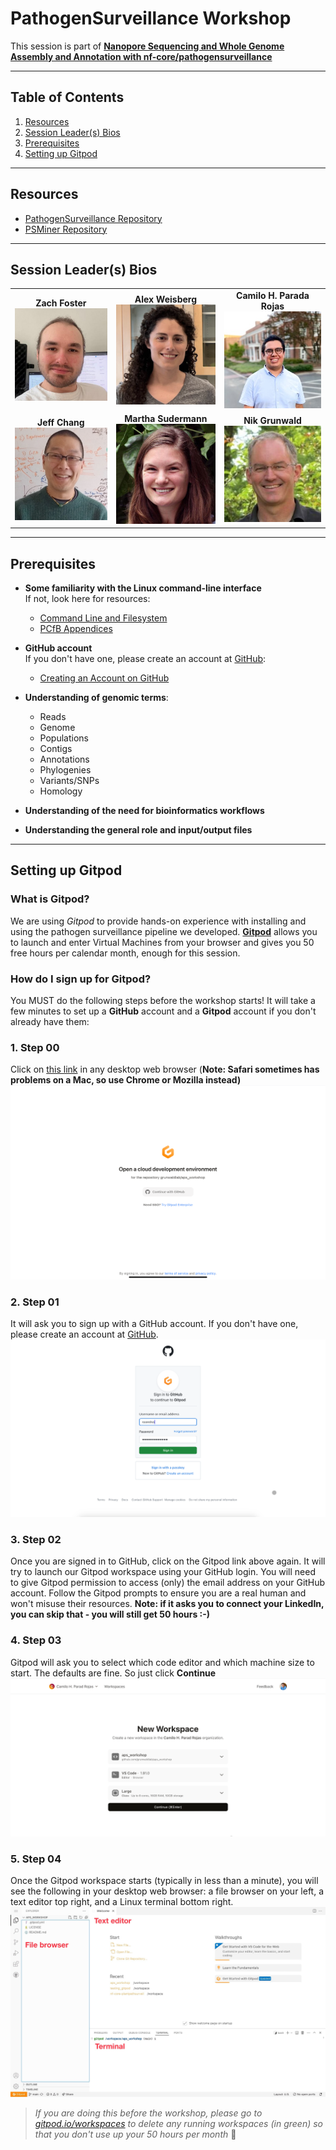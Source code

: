 # PathogenSurveillance Workshop

This session is part of [**Nanopore Sequencing and Whole Genome Assembly and Annotation with nf-core/pathogensurveillance**](https://events.rdmobile.com/Sessions/Details/2316143)

---

## Table of Contents

1. [Resources](#resources)
2. [Session Leader(s) Bios](#session-leaders-bios)
3. [Prerequisites](#prerequisites)
4. [Setting up Gitpod](#setting-up-gitpod)

---

## Resources

- [PathogenSurveillance Repository](https://github.com/grunwaldlab/pathogensurveillance)
- [PSMiner Repository](https://github.com/grunwaldlab/psminer)

---

## Session Leader(s) Bios

<table>
  <tr>
    <td align="center"><strong>Zach Foster</strong><br><img src="content/Untitled.png" width="200"></td>
    <td align="center"><strong>Alex Weisberg</strong><br><img src="content/Untitled%201.png" width="200"></td>
    <td align="center"><strong>Camilo H. Parada Rojas</strong><br><img src="content/Untitled%202.png" width="200"></td>
  </tr>
  <tr>
    <td align="center"><strong>Jeff Chang</strong><br><img src="content/Untitled%203.png" width="200"></td>
    <td align="center"><strong>Martha Sudermann</strong><br><img src="content/Untitled%204.png" width="200"></td>
    <td align="center"><strong>Nik Grunwald</strong><br><img src="content/Untitled%205.png" width="200"></td>
  </tr>
</table>

---

## Prerequisites

- **Some familiarity with the Linux command-line interface**  
  If not, look here for resources:
  - [Command Line and Filesystem](https://open.oregonstate.education/computationalbiology/chapter/the-command-line-and-filesystem/)
  - [PCfB Appendices](content/PCfB_Appendices.pdf)

- **GitHub account**  
  If you don't have one, please create an account at [GitHub](https://github.com):
  - [Creating an Account on GitHub](https://docs.github.com/en/get-started/start-your-journey/creating-an-account-on-github)

- **Understanding of genomic terms**:
  - Reads
  - Genome
  - Populations
  - Contigs
  - Annotations
  - Phylogenies
  - Variants/SNPs
  - Homology

- **Understanding of the need for bioinformatics workflows**

- **Understanding the general role and input/output files**

---

## Setting up Gitpod

### What is Gitpod?

We are using *Gitpod* to provide hands-on experience with installing and using the pathogen surveillance pipeline we developed. [**Gitpod**](https://gitpod.io/) allows you to launch and enter Virtual Machines from your browser and gives you 50 free hours per calendar month, enough for this session.

### How do I sign up for Gitpod?

You MUST do the following steps before the workshop starts! It will take a few minutes to set up a **GitHub** account and a **Gitpod** account if you don't already have them:

### 1. **Step 00**  
   Click on [this link](https://gitpod.io/new#https://github.com/grunwaldlab/aps_workshop) in any desktop web browser (**Note: Safari sometimes has problems on a Mac, so use Chrome or Mozilla instead)**  
   ![Step 00](content/Untitled%206.png)

### 2. **Step 01**  
   It will ask you to sign up with a GitHub account. If you don't have one, please create an account at [GitHub](https://github.com).  
   ![Step 01](content/Untitled%207.png)

### 3. **Step 02**  
   Once you are signed in to GitHub, click on the Gitpod link above again. It will try to launch our Gitpod workspace using your GitHub login. You will need to give Gitpod permission to access (only) the email address on your GitHub account. Follow the Gitpod prompts to ensure you are a real human and won't misuse their resources. **Note: if it asks you to connect your LinkedIn, you can skip that - you will still get 50 hours :-)**

### 4. **Step 03**  
   Gitpod will ask you to select which code editor and which machine size to start. The defaults are fine. So just click **Continue**  
   ![Step 03](content/Untitled%208.png)

### 5. **Step 04**  
   Once the Gitpod workspace starts (typically in less than a minute), you will see the following in your desktop web browser: a file browser on your left, a text editor top right, and a Linux terminal bottom right.  
   ![Step 04](content/Untitled.jpeg)

> *If you are doing this before the workshop, please go to [gitpod.io/workspaces](https://gitpod.io/workspaces) to delete any running workspaces (in green) so that you don't use up your 50 hours per month* 🙂
